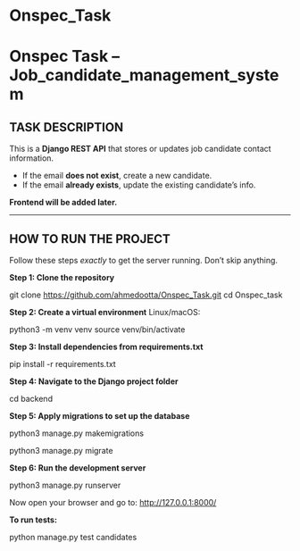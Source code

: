 # Onspec_Task
# Onspec Task – Job_candidate_management_system

## TASK DESCRIPTION

This is a **Django REST API** that stores or updates job candidate contact information.

- If the email **does not exist**, create a new candidate.
- If the email **already exists**, update the existing candidate’s info.

**Frontend will be added later.**

---

## HOW TO RUN THE PROJECT

Follow these steps *exactly* to get the server running. Don’t skip anything.

**Step 1: Clone the repository**

git clone https://github.com/ahmedootta/Onspec_Task.git
cd Onspec_task

**Step 2: Create a virtual environment**
Linux/macOS: 

python3 -m venv venv
source venv/bin/activate

**Step 3: Install dependencies from requirements.txt**

pip install -r requirements.txt

**Step 4: Navigate to the Django project folder**

cd backend

**Step 5: Apply migrations to set up the database**

python3 manage.py makemigrations

python3 manage.py migrate

**Step 6: Run the development server**

python3 manage.py runserver

Now open your browser and go to: http://127.0.0.1:8000/

**To run tests:**

python manage.py test candidates
